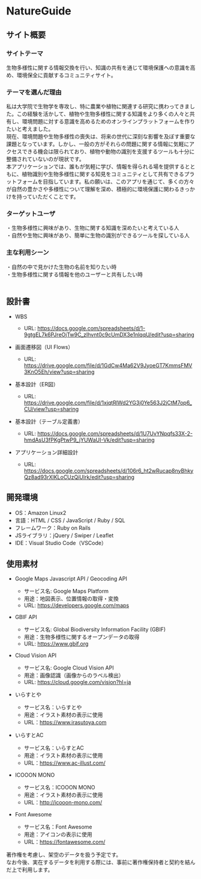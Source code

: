 # NatureGuide

## サイト概要
### サイトテーマ
生物多様性に関する情報交換を行い、知識の共有を通じて環境保護への意識を高め、環境保全に貢献するコミュニティサイト。
​
### テーマを選んだ理由
私は大学院で生物学を専攻し、特に農業や植物に関連する研究に携わってきました。この経験を活かして、植物や生物多様性に関する知識をより多くの人々と共有し、環境問題に対する意識を高めるためのオンラインプラットフォームを作りたいと考えました。 <br>
現在、環境問題や生物多様性の喪失は、将来の世代に深刻な影響を及ぼす重要な課題となっています。しかし、一般の方がそれらの問題に関する情報に気軽にアクセスできる機会は限られており、植物や動物の識別を支援するツールも十分に整備されていないのが現状です。 <br>
本アプリケーションでは、誰もが気軽に学び、情報を得られる場を提供するとともに、植物識別や生物多様性に関する知見をコミュニティとして共有できるプラットフォームを目指しています。私の願いは、このアプリを通じて、多くの方々が自然の豊かさや多様性について理解を深め、積極的に環境保護に関わるきっかけを持っていただくことです。</br>

### ターゲットユーザ
・生物多様性に興味があり、生物に関する知識を深めたいと考えている人 <br>
・自然や生物に興味があり、簡単に生物の識別ができるツールを探している人 </br>

### 主な利用シーン
・自然の中で見かけた生物の名前を知りたい時 <br>
・生物多様性に関する情報を他のユーザーと共有したい時 </br>
​
## 設計書
- WBS
  - URL: https://docs.google.com/spreadsheets/d/1-9gtgEL7k6PJreOjTw9C_zIhvnt0c9cUmDX3e1nlqqU/edit?usp=sharing

- 画面遷移図（UI Flows）
  - URL: https://drive.google.com/file/d/1GdCw4Ma62V9JyoeGT7KmmsFMV3KnO5Eh/view?usp=sharing

- 基本設計（ER図）
  - URL: https://drive.google.com/file/d/1xjqtRlWd2YG3j0Ye563J2jCtM7op6_CU/view?usp=sharing

- 基本設計（テーブル定義書）
  - URL: https://docs.google.com/spreadsheets/d/1U7UvYNpqfs33X-2-hmdAsU3fPKgPtwP9_jYUWaUI-Vk/edit?usp=sharing

- アプリケーション詳細設計
  - URL: https://docs.google.com/spreadsheets/d/106r6_ht2wRucap8nyBhkyQz8ad93rXlKLoCUzQiUlrk/edit?usp=sharing
​
## 開発環境
- OS：Amazon Linux2
- 言語：HTML / CSS / JavaScript / Ruby / SQL
- フレームワーク：Ruby on Rails
- JSライブラリ：jQuery / Swiper / Leaflet
- IDE：Visual Studio Code（VSCode）
​
## 使用素材
- Google Maps Javascript API / Geocoding API
  - サービス名: Google Maps Platform
  - 用途：地図表示、位置情報の取得・変換
  - URL: https://developers.google.com/maps

- GBIF API
  - サービス名: Global Biodiversity Information Facility (GBIF)
  - 用途：生物多様性に関するオープンデータの取得
  - URL: https://www.gbif.org

- Cloud Vision API
  - サービス名: Google Cloud Vision API
  - 用途：画像認識（画像からのラベル検出）
  - URL: https://cloud.google.com/vision?hl=ja

- いらすとや
  - サービス名：いらすとや
  - 用途：イラスト素材の表示に使用
  - URL：https://www.irasutoya.com

- いらすとAC
  - サービス名：いらすとAC
  - 用途：イラスト素材の表示に使用
  - URL：https://www.ac-illust.com/

- ICOOON MONO
  - サービス名：ICOOON MONO
  - 用途：イラスト素材の表示に使用
  - URL：http://icooon-mono.com/

- Font Awesome
  - サービス名：Font Awesome
  - 用途：アイコンの表示に使用
  - URL：https://fontawesome.com/


著作権を考慮し、架空のデータを扱う予定です。<br>
なお今後、実在するデータを利用する際には、事前に著作権保持者と契約を結んだ上で利用します。</br>